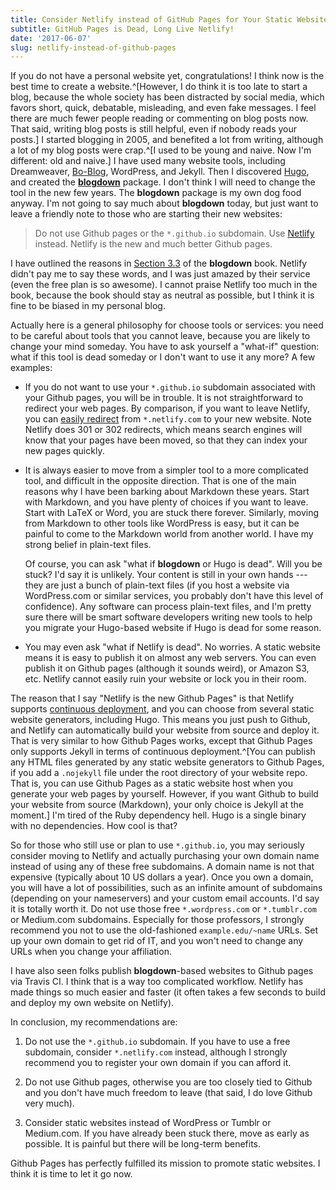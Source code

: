 ```yaml
---
title: Consider Netlify instead of GitHub Pages for Your Static Websites
subtitle: GitHub Pages is Dead, Long Live Netlify!
date: '2017-06-07'
slug: netlify-instead-of-github-pages
---
```


If you do not have a personal website yet, congratulations! I think now is the best time to create a website.^[However, I do think it is too late to start a blog, because the whole society has been distracted by social media, which favors short, quick, debatable, misleading, and even fake messages. I feel there are much fewer people reading or commenting on blog posts now. That said, writing blog posts is still helpful, even if nobody reads your posts.] I started blogging in 2005, and benefited a lot from writing, although a lot of my blog posts were crap.^[I used to be young and naive. Now I'm different: old and naive.] I have used many website tools, including Dreamweaver, [Bo-Blog](http://www.bo-blog.com/index.php?l=en), WordPress, and Jekyll. Then I discovered [Hugo](https://gohugo.io), and created the [**blogdown**](https://github.com/rstudio/blogdown) package. I don't think I will need to change the tool in the new few years. The **blogdown** package is my own dog food anyway. I'm not going to say much about **blogdown** today, but just want to leave a friendly note to those who are starting their new websites:

> Do not use Github pages or the `*.github.io` subdomain. Use [Netlify](https://www.netlify.com) instead. Netlify is the new and much better Github pages.

I have outlined the reasons in [Section 3.3](https://bookdown.org/yihui/blogdown/github-pages.html) of the **blogdown** book. Netlify didn't pay me to say these words, and I was just amazed by their service (even the free plan is so awesome). I cannot praise Netlify too much in the book, because the book should stay as neutral as possible, but I think it is fine to be biased in my personal blog.

Actually here is a general philosophy for choose tools or services: you need to be careful about tools that you cannot leave, because you are likely to change your mind someday. You have to ask yourself a "what-if" question: what if this tool is dead someday or I don't want to use it any more? A few examples:

- If you do not want to use your `*.github.io` subdomain associated with your Github pages, you will be in trouble. It is not straightforward to redirect your web pages. By comparison, if you want to leave Netlify, you can [easily redirect](https://www.netlify.com/docs/redirects/) from `*.netlify.com` to your new website. Note Netlify does 301 or 302 redirects, which means search engines will know that your pages have been moved, so that they can index your new pages quickly.

- It is always easier to move from a simpler tool to a more complicated tool, and difficult in the opposite direction. That is one of the main reasons why I have been barking about Markdown these years. Start with Markdown, and you have plenty of choices if you want to leave. Start with LaTeX or Word, you are stuck there forever. Similarly, moving from Markdown to other tools like WordPress is easy, but it can be painful to come to the Markdown world from another world. I have my strong belief in plain-text files.

    Of course, you can ask "what if **blogdown** or Hugo is dead". Will you be stuck? I'd say it is unlikely. Your content is still in your own hands --- they are just a bunch of plain-text files (if you host a website via WordPress.com or similar services, you probably don't have this level of confidence). Any software can process plain-text files, and I'm pretty sure there will be smart software developers writing new tools to help you migrate your Hugo-based website if Hugo is dead for some reason.

- You may even ask "what if Netlify is dead". No worries. A static website means it is easy to publish it on almost any web servers. You can even publish it on Github pages (although it sounds weird), or Amazon S3, etc. Netlify cannot easily ruin your website or lock you in their room.

The reason that I say "Netlify is the new Github Pages" is that Netlify supports [continuous deployment](https://www.netlify.com/docs/continuous-deployment/), and you can choose from several static website generators, including Hugo. This means you just push to Github, and Netlify can automatically build your website from source and deploy it. That is very similar to how Github Pages works, except that Github Pages only supports Jekyll in terms of continuous deployment.^[You can publish any HTML files generated by any static website generators to Github Pages, if you add a `.nojekyll` file under the root directory of your website repo. That is, you can use Github Pages as a static website host when you generate your web pages by yourself. However, if you want Github to build your website from source (Markdown), your only choice is Jekyll at the moment.] I'm tired of the Ruby dependency hell. Hugo is a single binary with no dependencies. How cool is that?

So for those who still use or plan to use `*.github.io`, you may seriously consider moving to Netlify and actually purchasing your own domain name instead of using any of these free subdomains. A domain name is not that expensive (typically about 10 US dollars a year). Once you own a domain, you will have a lot of possibilities, such as an infinite amount of subdomains (depending on your nameservers) and your custom email accounts. I'd say it is totally worth it. Do not use those free `*.wordpress.com` or `*.tumblr.com` or Medium.com subdomains. Especially for those professors, I strongly recommend you not to use the old-fashioned `example.edu/~name` URLs. Set up your own domain to get rid of IT, and you won't need to change any URLs when you change your affiliation.

I have also seen folks publish **blogdown**-based websites to Github pages via Travis CI. I think that is a way too complicated workflow. Netlify has made things so much easier and faster (it often takes a few seconds to build and deploy my own website on Netlify).

In conclusion, my recommendations are:

1. Do not use the `*.github.io` subdomain. If you have to use a free subdomain, consider `*.netlify.com` instead, although I strongly recommend you to register your own domain if you can afford it.

1. Do not use Github pages, otherwise you are too closely tied to Github and you don't have much freedom to leave (that said, I do love Github very much).

1. Consider static websites instead of WordPress or Tumblr or Medium.com. If you have already been stuck there, move as early as possible. It is painful but there will be long-term benefits.

Github Pages has perfectly fulfilled its mission to promote static websites. I think it is time to let it go now.
